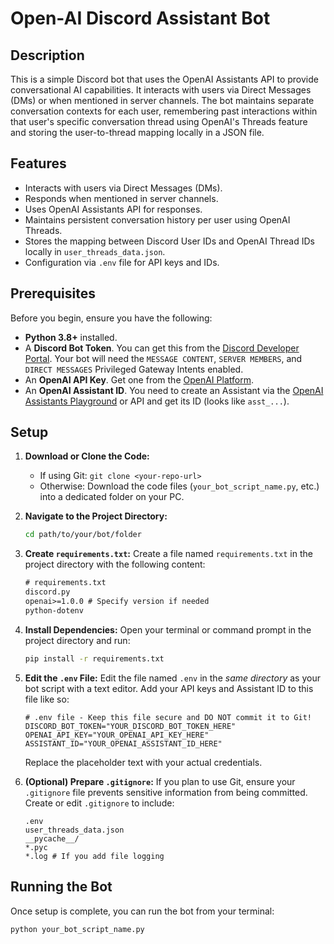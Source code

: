 # Open-AI Discord Assistant Bot

## Description

This is a simple Discord bot that uses the OpenAI Assistants API to provide conversational AI capabilities. It interacts with users via Direct Messages (DMs) or when mentioned in server channels. The bot maintains separate conversation contexts for each user, remembering past interactions within that user's specific conversation thread using OpenAI's Threads feature and storing the user-to-thread mapping locally in a JSON file.

## Features

* Interacts with users via Direct Messages (DMs).
* Responds when mentioned in server channels.
* Uses OpenAI Assistants API for responses.
* Maintains persistent conversation history per user using OpenAI Threads.
* Stores the mapping between Discord User IDs and OpenAI Thread IDs locally in `user_threads_data.json`.
* Configuration via `.env` file for API keys and IDs.

## Prerequisites

Before you begin, ensure you have the following:

* **Python 3.8+** installed.
* A **Discord Bot Token**. You can get this from the [Discord Developer Portal](https://discord.com/developers/applications). Your bot will need the `MESSAGE CONTENT`, `SERVER MEMBERS`, and `DIRECT MESSAGES` Privileged Gateway Intents enabled.
* An **OpenAI API Key**. Get one from the [OpenAI Platform](https://platform.openai.com/api-keys).
* An **OpenAI Assistant ID**. You need to create an Assistant via the [OpenAI Assistants Playground](https://platform.openai.com/assistants) or API and get its ID (looks like `asst_...`).

## Setup

1.  **Download or Clone the Code:**
    * If using Git: `git clone <your-repo-url>`
    * Otherwise: Download the code files (`your_bot_script_name.py`, etc.) into a dedicated folder on your PC.

2.  **Navigate to the Project Directory:**
    ```bash
    cd path/to/your/bot/folder
    ```

3.  **Create `requirements.txt`:**
    Create a file named `requirements.txt` in the project directory with the following content:

    ```txt
    # requirements.txt
    discord.py
    openai>=1.0.0 # Specify version if needed
    python-dotenv
    ```

4.  **Install Dependencies:**
    Open your terminal or command prompt in the project directory and run:
    ```bash
    pip install -r requirements.txt
    ```

5.  **Edit the `.env` File:**
    Edit the file named `.env` in the *same directory* as your bot script with a text editor. Add your API keys and Assistant ID to this file like so:

    ```dotenv
    # .env file - Keep this file secure and DO NOT commit it to Git!
    DISCORD_BOT_TOKEN="YOUR_DISCORD_BOT_TOKEN_HERE"
    OPENAI_API_KEY="YOUR_OPENAI_API_KEY_HERE"
    ASSISTANT_ID="YOUR_OPENAI_ASSISTANT_ID_HERE"
    ```
    Replace the placeholder text with your actual credentials.

6.  **(Optional) Prepare `.gitignore`:**
    If you plan to use Git, ensure your `.gitignore` file prevents sensitive information from being committed. Create or edit `.gitignore` to include:
    ```gitignore
    .env
    user_threads_data.json
    __pycache__/
    *.pyc
    *.log # If you add file logging
    ```

## Running the Bot

Once setup is complete, you can run the bot from your terminal:

```bash
python your_bot_script_name.py
